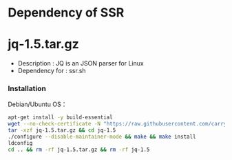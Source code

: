 # Dependency of SSR

jq-1.5.tar.gz
======

- Description : JQ is an JSON parser for Linux
- Dependency for : ssr.sh

### Installation
Debian/Ubuntu OS：
``` bash
apt-get install -y build-essential
wget --no-check-certificate -N "https://raw.githubusercontent.com/carry0987/Linux-Script/master/book_source/Proxy/SSR/other/jq-1.5.tar.gz"
tar -xzf jq-1.5.tar.gz && cd jq-1.5
./configure --disable-maintainer-mode && make && make install
ldconfig
cd .. && rm -rf jq-1.5.tar.gz && rm -rf jq-1.5
```
